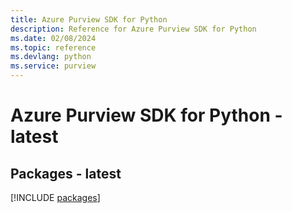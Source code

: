 ```yaml
---
title: Azure Purview SDK for Python
description: Reference for Azure Purview SDK for Python
ms.date: 02/08/2024
ms.topic: reference
ms.devlang: python
ms.service: purview
---
```

# Azure Purview SDK for Python - latest
## Packages - latest
[!INCLUDE [packages](purview-index.md)]